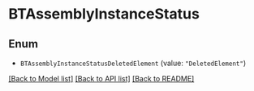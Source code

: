 # BTAssemblyInstanceStatus

## Enum


* `BTAssemblyInstanceStatusDeletedElement` (value: `"DeletedElement"`)


[[Back to Model list]](../README.md#documentation-for-models) [[Back to API list]](../README.md#documentation-for-api-endpoints) [[Back to README]](../README.md)


